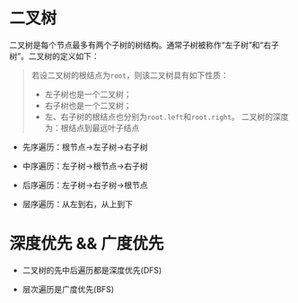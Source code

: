 # 二叉树
二叉树是每个节点最多有两个子树的树结构。通常子树被称作“左子树”和“右子树”。二叉树的定义如下：
> 若设二叉树的根结点为`root`，则该二叉树具有如下性质：
> - 左子树也是一个二叉树；
> - 右子树也是一个二叉树；
> - 左、右子树的根结点也分别为`root.left`和`root.right`。
> 二叉树的深度为：根结点到最远叶子结点

- 先序遍历：根节点->左子树->右子树
- 中序遍历：左子树->根节点->右子树
- 后序遍历：左子树->右子树->根节点
  
- 层序遍历：从左到右，从上到下


# 深度优先  && 广度优先
- 二叉树的先中后遍历都是深度优先(DFS)

- 层次遍历是广度优先(BFS)